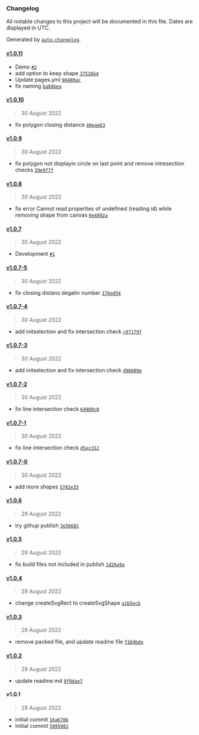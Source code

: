 ### Changelog

All notable changes to this project will be documented in this file. Dates are displayed in UTC.

Generated by [`auto-changelog`](https://github.com/CookPete/auto-changelog).

#### [v1.0.11](https://github.com/tuvia-r/openseadragon-select-plugin/compare/v1.0.10...v1.0.11)

- Demo [`#2`](https://github.com/tuvia-r/openseadragon-select-plugin/pull/2)
- add option to keep shape [`37526b4`](https://github.com/tuvia-r/openseadragon-select-plugin/commit/37526b45c2c01f19b93e3dc6940dcd606f28707c)
- Update pages.yml [`98480ac`](https://github.com/tuvia-r/openseadragon-select-plugin/commit/98480acf8f788d8d93204004f826c283c9aed8bd)
- fix naming [`ba84bea`](https://github.com/tuvia-r/openseadragon-select-plugin/commit/ba84bea59a44895af58f5a72c9c8e89a6682218a)

#### [v1.0.10](https://github.com/tuvia-r/openseadragon-select-plugin/compare/v1.0.9...v1.0.10)

> 30 August 2022

- fix polygon closing distance [`40eae63`](https://github.com/tuvia-r/openseadragon-select-plugin/commit/40eae63b88f0653d6160656ac9174a4d159690ce)

#### [v1.0.9](https://github.com/tuvia-r/openseadragon-select-plugin/compare/v1.0.8...v1.0.9)

> 30 August 2022

- fix polygon not displayin circle on last point and remove intresection checks [`39e9f7f`](https://github.com/tuvia-r/openseadragon-select-plugin/commit/39e9f7f2b26ce6b3cf240e014b52695d1bdaf47c)

#### [v1.0.8](https://github.com/tuvia-r/openseadragon-select-plugin/compare/v1.0.7...v1.0.8)

> 30 August 2022

- fix error Cannot read properties of undefined (reading id) while removing shape from canvas [`0e4892a`](https://github.com/tuvia-r/openseadragon-select-plugin/commit/0e4892a4c16e690dd6d2bc394eea5977939e2441)

#### [v1.0.7](https://github.com/tuvia-r/openseadragon-select-plugin/compare/v1.0.7-5...v1.0.7)

> 30 August 2022

- Development [`#1`](https://github.com/tuvia-r/openseadragon-select-plugin/pull/1)

#### [v1.0.7-5](https://github.com/tuvia-r/openseadragon-select-plugin/compare/v1.0.7-4...v1.0.7-5)

> 30 August 2022

- fix closing distans degativ number [`176ed54`](https://github.com/tuvia-r/openseadragon-select-plugin/commit/176ed54a51a5601dba99cbfd88f27d8d5030aaba)

#### [v1.0.7-4](https://github.com/tuvia-r/openseadragon-select-plugin/compare/v1.0.7-3...v1.0.7-4)

> 30 August 2022

- add initselection and fix intersection check [`c97179f`](https://github.com/tuvia-r/openseadragon-select-plugin/commit/c97179f6c7bf7ec5f0421de5e773471d45fdfb48)

#### [v1.0.7-3](https://github.com/tuvia-r/openseadragon-select-plugin/compare/v1.0.7-2...v1.0.7-3)

> 30 August 2022

- add initselection and fix intersection check [`d96609e`](https://github.com/tuvia-r/openseadragon-select-plugin/commit/d96609e8f9420fdbb42758375298c445c2a9c24a)

#### [v1.0.7-2](https://github.com/tuvia-r/openseadragon-select-plugin/compare/v1.0.7-1...v1.0.7-2)

> 30 August 2022

- fix line intersection check [`64989c0`](https://github.com/tuvia-r/openseadragon-select-plugin/commit/64989c0e3f60dff9d495d114d11ed2c97b3fb0b1)

#### [v1.0.7-1](https://github.com/tuvia-r/openseadragon-select-plugin/compare/v1.0.7-0...v1.0.7-1)

> 30 August 2022

- fix line intersection check [`d5ec312`](https://github.com/tuvia-r/openseadragon-select-plugin/commit/d5ec31250770193744dbd455b69b794b000180a9)

#### [v1.0.7-0](https://github.com/tuvia-r/openseadragon-select-plugin/compare/v1.0.6...v1.0.7-0)

> 30 August 2022

- add more shapes [`5782e33`](https://github.com/tuvia-r/openseadragon-select-plugin/commit/5782e338d204e954e3e70cc08c844ae5ec7b5f65)

#### [v1.0.6](https://github.com/tuvia-r/openseadragon-select-plugin/compare/v1.0.5...v1.0.6)

> 29 August 2022

- try githup publish [`3e56681`](https://github.com/tuvia-r/openseadragon-select-plugin/commit/3e566815161ef29c17f2e5cac93b45cbcfd7b405)

#### [v1.0.5](https://github.com/tuvia-r/openseadragon-select-plugin/compare/v1.0.4...v1.0.5)

> 29 August 2022

- fix build files not included in publish [`1d26a9a`](https://github.com/tuvia-r/openseadragon-select-plugin/commit/1d26a9aef609884a1dd4a996b3c873b33af9c721)

#### [v1.0.4](https://github.com/tuvia-r/openseadragon-select-plugin/compare/v1.0.3...v1.0.4)

> 29 August 2022

- change createSvgRect to createSvgShape [`a1b5ecb`](https://github.com/tuvia-r/openseadragon-select-plugin/commit/a1b5ecb885a1b11a4354509a870a25ddfbe9f85e)

#### [v1.0.3](https://github.com/tuvia-r/openseadragon-select-plugin/compare/v1.0.2...v1.0.3)

> 29 August 2022

- remove packed file, and update readme file [`f164bde`](https://github.com/tuvia-r/openseadragon-select-plugin/commit/f164bde149722448a512ec494cec3f2599fb05e3)

#### [v1.0.2](https://github.com/tuvia-r/openseadragon-select-plugin/compare/v1.0.1...v1.0.2)

> 29 August 2022

- update readme.md [`9f8dae7`](https://github.com/tuvia-r/openseadragon-select-plugin/commit/9f8dae73622ea253347da843d326a255e99d5dfc)

#### v1.0.1

> 29 August 2022

- initial commit [`16a670b`](https://github.com/tuvia-r/openseadragon-select-plugin/commit/16a670b56b1a20bcbea0113d09dd87ea410e5c6c)
- Initial commit [`5895981`](https://github.com/tuvia-r/openseadragon-select-plugin/commit/5895981c43905f75fa16075fcb95a9a2c87e0f3b)
